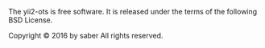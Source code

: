 The yii2-ots is free software. It is released under the terms of
the following BSD License.

Copyright © 2016 by saber
All rights reserved.
